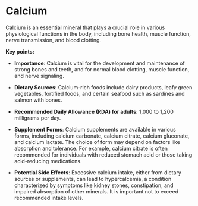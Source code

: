 # Calcium

Calcium is an essential mineral that plays a crucial role in various physiological functions in the body, including bone health, muscle function, nerve transmission, and blood clotting.

**Key points:**

* **Importance**: Calcium is vital for the development and maintenance of strong bones and teeth, and for normal blood clotting, muscle function, and nerve signaling.

* **Dietary Sources**: Calcium-rich foods include dairy products, leafy green vegetables, fortified foods, and certain seafood such as sardines and salmon with bones.

* **Recommended Daily Allowance (RDA) for adults**: 1,000 to 1,200 milligrams per day.

* **Supplement Forms**: Calcium supplements are available in various forms, including calcium carbonate, calcium citrate, calcium gluconate, and calcium lactate. The choice of form may depend on factors like absorption and tolerance. For example, calcium citrate is often recommended for individuals with reduced stomach acid or those taking acid-reducing medications.

* **Potential Side Effects**: Excessive calcium intake, either from dietary sources or supplements, can lead to hypercalcemia, a condition characterized by symptoms like kidney stones, constipation, and impaired absorption of other minerals. It is important not to exceed recommended intake levels.
